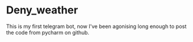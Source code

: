 # Deny_weather
This is my first telegram bot, now I've been agonising long enough to post the code from pycharm on github.
